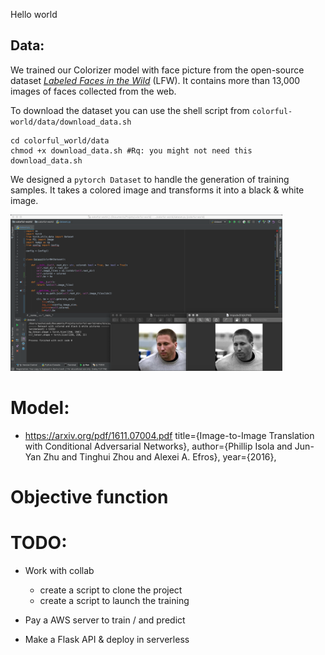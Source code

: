 Hello world

## Data:
We trained our Colorizer model with face picture from the open-source dataset [*Labeled Faces in the Wild*](http://vis-www.cs.umass.edu/lfw/) (LFW). 
It contains more than 13,000 images of faces collected from the web.

To download the dataset you can use the shell script from `colorful-world/data/download_data.sh` 

```
cd colorful_world/data
chmod +x download_data.sh #Rq: you might not need this
download_data.sh
```

We designed a `pytorch Dataset` to handle the generation of training samples. 
It takes a colored image and transforms it into a black & white image.

<img src = "/media/color2black&white.png" height="250">



# Model:
- https://arxiv.org/pdf/1611.07004.pdf
title={Image-to-Image Translation with Conditional Adversarial Networks},
    author={Phillip Isola and Jun-Yan Zhu and Tinghui Zhou and Alexei A. Efros},
    year={2016},

# Objective function

# TODO:
    
- Work with collab
    - create a script to clone the project
    - create a script to launch the training

- Pay a AWS server to train / and predict



- Make a Flask API & deploy in serverless
